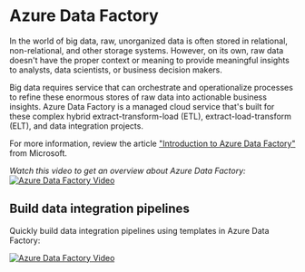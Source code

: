 # Azure Data Factory

In the world of big data, raw, unorganized data is often stored in relational, non-relational, and other storage systems. However, on its own, raw data doesn't have the proper context or meaning to provide meaningful insights to analysts, data scientists, or business decision makers.

Big data requires service that can orchestrate and operationalize processes to refine these enormous stores of raw data into actionable business insights. Azure Data Factory is a managed cloud service that's built for these complex hybrid extract-transform-load (ETL), extract-load-transform (ELT), and data integration projects.

For more information, review the article ["Introduction to Azure Data Factory"](https://docs.microsoft.com/de-de/azure/data-factory/introduction) from Microsoft.

*Watch this video to get an overview about Azure Data Factory:*
[![Azure Data Factory Video](https://img.youtube.com/vi/XnePgjGT8yw/0.jpg)](https://www.youtube.com/watch?v=XnePgjGT8yw)


## Build data integration pipelines

Quickly build data integration pipelines using templates in Azure Data Factory:

[![Azure Data Factory Video](https://img.youtube.com/vi/X4daOsPDux8/0.jpg)](https://www.youtube.com/watch?v=X4daOsPDux8)
